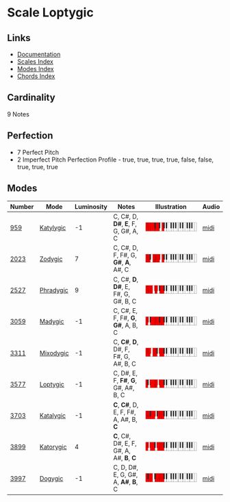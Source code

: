 # Scale Loptygic

## Links

- [Documentation](README.md)
- [Scales Index](Scales.md)
- [Modes Index](Modes.md)
- [Chords Index](Chords.md)

## Cardinality

9 Notes

## Perfection

- 7 Perfect Pitch
- 2 Imperfect Pitch
Perfection Profile - true, true, true, true, false, false, true, true, true

## Modes

| Number | Mode | Luminosity | Notes | Illustration | Audio |
|--------|------|------------|-------|--------------|-------|
| [959](https://ianring.com/musictheory/scales/959) | [Katylygic](ModeKatylygic.md) | -1 | C, C#, D, **D#**, **E**, F, G, G#, A, C | ![CNaturalKatylygic](ModeCNaturalKatylygic.png) | [midi](https://github.com/edipermadi/music/blob/main/docs/ModeCNaturalKatylygic.mid?raw=true) | 
| [2023](https://ianring.com/musictheory/scales/2023) | [Zodygic](ModeZodygic.md) | 7 | C, C#, D, F, F#, G, **G#**, **A**, A#, C | ![CNaturalZodygic](ModeCNaturalZodygic.png) | [midi](https://github.com/edipermadi/music/blob/main/docs/ModeCNaturalZodygic.mid?raw=true) | 
| [2527](https://ianring.com/musictheory/scales/2527) | [Phradygic](ModePhradygic.md) | 9 | C, C#, **D**, **D#**, E, F#, G, G#, B, C | ![CNaturalPhradygic](ModeCNaturalPhradygic.png) | [midi](https://github.com/edipermadi/music/blob/main/docs/ModeCNaturalPhradygic.mid?raw=true) | 
| [3059](https://ianring.com/musictheory/scales/3059) | [Madygic](ModeMadygic.md) | -1 | C, C#, E, F, F#, **G**, **G#**, A, B, C | ![CNaturalMadygic](ModeCNaturalMadygic.png) | [midi](https://github.com/edipermadi/music/blob/main/docs/ModeCNaturalMadygic.mid?raw=true) | 
| [3311](https://ianring.com/musictheory/scales/3311) | [Mixodygic](ModeMixodygic.md) | -1 | C, **C#**, **D**, D#, F, F#, G, A#, B, C | ![CNaturalMixodygic](ModeCNaturalMixodygic.png) | [midi](https://github.com/edipermadi/music/blob/main/docs/ModeCNaturalMixodygic.mid?raw=true) | 
| [3577](https://ianring.com/musictheory/scales/3577) | [Loptygic](ModeLoptygic.md) | -1 | C, D#, E, F, **F#**, **G**, G#, A#, B, C | ![CNaturalLoptygic](ModeCNaturalLoptygic.png) | [midi](https://github.com/edipermadi/music/blob/main/docs/ModeCNaturalLoptygic.mid?raw=true) | 
| [3703](https://ianring.com/musictheory/scales/3703) | [Katalygic](ModeKatalygic.md) | -1 | **C**, **C#**, D, E, F, F#, A, A#, B, **C** | ![CNaturalKatalygic](ModeCNaturalKatalygic.png) | [midi](https://github.com/edipermadi/music/blob/main/docs/ModeCNaturalKatalygic.mid?raw=true) | 
| [3899](https://ianring.com/musictheory/scales/3899) | [Katorygic](ModeKatorygic.md) | 4 | **C**, C#, D#, E, F, G#, A, A#, **B**, **C** | ![CNaturalKatorygic](ModeCNaturalKatorygic.png) | [midi](https://github.com/edipermadi/music/blob/main/docs/ModeCNaturalKatorygic.mid?raw=true) | 
| [3997](https://ianring.com/musictheory/scales/3997) | [Dogygic](ModeDogygic.md) | -1 | C, D, D#, E, G, G#, A, **A#**, **B**, C | ![CNaturalDogygic](ModeCNaturalDogygic.png) | [midi](https://github.com/edipermadi/music/blob/main/docs/ModeCNaturalDogygic.mid?raw=true) | 
